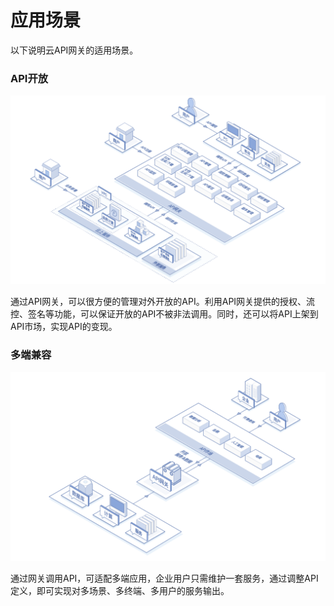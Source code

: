 # 应用场景

以下说明云API网关的适用场景。

### API开放
![应用场景1.png](../../../../image/应用场景1.png)

通过API网关，可以很方便的管理对外开放的API。利用API网关提供的授权、流控、签名等功能，可以保证开放的API不被非法调用。同时，还可以将API上架到API市场，实现API的变现。

### 多端兼容
![应用场景2.png](../../../../image/应用场景2.png)

通过网关调用API，可适配多端应用，企业用户只需维护一套服务，通过调整API定义，即可实现对多场景、多终端、多用户的服务输出。
